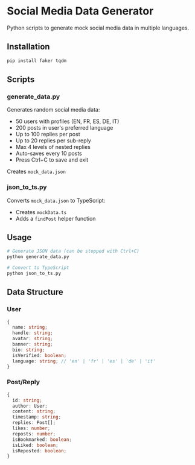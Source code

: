# Social Media Data Generator

Python scripts to generate mock social media data in multiple languages.

## Installation

```bash
pip install faker tqdm
```

## Scripts

### generate_data.py
Generates random social media data:
- 50 users with profiles (EN, FR, ES, DE, IT)
- 200 posts in user's preferred language
- Up to 100 replies per post
- Up to 20 replies per sub-reply
- Max 4 levels of nested replies
- Auto-saves every 10 posts
- Press Ctrl+C to save and exit

Creates `mock_data.json`

### json_to_ts.py
Converts `mock_data.json` to TypeScript:
- Creates `mockData.ts`
- Adds a `findPost` helper function

## Usage

```bash
# Generate JSON data (can be stopped with Ctrl+C)
python generate_data.py

# Convert to TypeScript
python json_to_ts.py
```

## Data Structure

### User
```typescript
{
  name: string;
  handle: string;
  avatar: string;
  banner: string;
  bio: string;
  isVerified: boolean;
  language: string; // 'en' | 'fr' | 'es' | 'de' | 'it'
}
```

### Post/Reply
```typescript
{
  id: string;
  author: User;
  content: string;
  timestamp: string;
  replies: Post[];
  likes: number;
  reposts: number;
  isBookmarked: boolean;
  isLiked: boolean;
  isReposted: boolean;
}